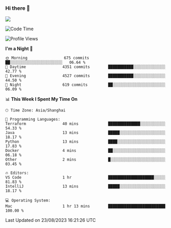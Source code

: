 ### Hi there 👋

<!--
**JJAYCHEN1e/jjaychen1e** is a ✨ _special_ ✨ repository because its `README.md` (this file) appears on your GitHub profile.

Here are some ideas to get you started:

- 🔭 I’m currently working on ...
- 🌱 I’m currently learning ...
- 👯 I’m looking to collaborate on ...
- 🤔 I’m looking for help with ...
- 💬 Ask me about ...
- 📫 How to reach me: ...
- 😄 Pronouns: ...
- ⚡ Fun fact: ...
-->

[![](https://github-readme-stats.vercel.app/api?username=jjaychen1e&show_icons=true)](https://github.com/jjaychen1e/github-readme-stats?count_private=true)

<!--START_SECTION:waka-->
![Code Time](http://img.shields.io/badge/Code%20Time-847%20hrs%2047%20mins-blue)

![Profile Views](http://img.shields.io/badge/Profile%20Views-2-blue)

**I'm a Night 🦉** 

```text
🌞 Morning                675 commits         ██░░░░░░░░░░░░░░░░░░░░░░░   06.64 % 
🌆 Daytime                4351 commits        ███████████░░░░░░░░░░░░░░   42.77 % 
🌃 Evening                4527 commits        ███████████░░░░░░░░░░░░░░   44.50 % 
🌙 Night                  619 commits         ██░░░░░░░░░░░░░░░░░░░░░░░   06.09 % 
```


📊 **This Week I Spent My Time On** 

```text
🕑︎ Time Zone: Asia/Shanghai

💬 Programming Languages: 
Terraform                40 mins             ██████████████░░░░░░░░░░░   54.33 % 
Java                     13 mins             █████░░░░░░░░░░░░░░░░░░░░   18.17 % 
Python                   13 mins             ████░░░░░░░░░░░░░░░░░░░░░   17.83 % 
Docker                   4 mins              ██░░░░░░░░░░░░░░░░░░░░░░░   06.18 % 
Other                    2 mins              █░░░░░░░░░░░░░░░░░░░░░░░░   03.45 % 

🔥 Editors: 
VS Code                  1 hr                ████████████████████░░░░░   81.83 % 
IntelliJ                 13 mins             █████░░░░░░░░░░░░░░░░░░░░   18.17 % 

💻 Operating System: 
Mac                      1 hr 13 mins        █████████████████████████   100.00 % 
```


 Last Updated on 23/08/2023 16:21:26 UTC
<!--END_SECTION:waka-->
